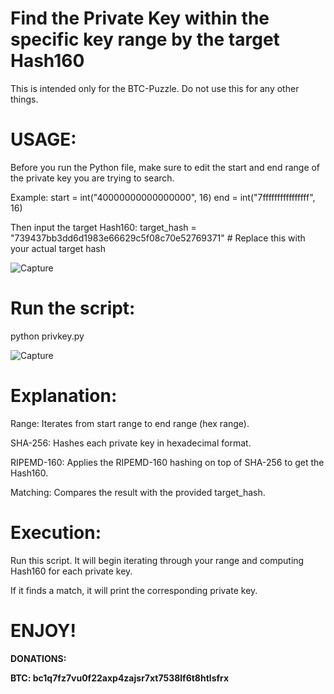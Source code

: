# Find the Private Key within the specific key range by the target Hash160
This is intended only for the BTC-Puzzle. Do not use this for any other things.

# **USAGE:**

Before you run the Python file, make sure to edit the start and end range of the private key you are trying to search.

Example:
start = int("40000000000000000", 16)
end = int("7ffffffffffffffff", 16)

Then input the target Hash160:
target_hash = "739437bb3dd6d1983e66629c5f08c70e52769371"  # Replace this with your actual target hash





![Capture](https://github.com/user-attachments/assets/cf9132d2-b734-4c66-a42c-3d45a9232d3c)







# **Run the script:**
python privkey.py

![Capture](https://github.com/user-attachments/assets/41c0c24b-182c-4780-acf9-d9249dca943c)



# **Explanation:**
Range: Iterates from start range to end range (hex range).

SHA-256: Hashes each private key in hexadecimal format.

RIPEMD-160: Applies the RIPEMD-160 hashing on top of SHA-256 to get the Hash160.

Matching: Compares the result with the provided target_hash.



# **Execution:**

Run this script. It will begin iterating through your range and computing Hash160 for each private key.

If it finds a match, it will print the corresponding private key.


# **ENJOY!**





**DONATIONS:**



**BTC: bc1q7fz7vu0f22axp4zajsr7xt7538lf6t8htlsfrx**




